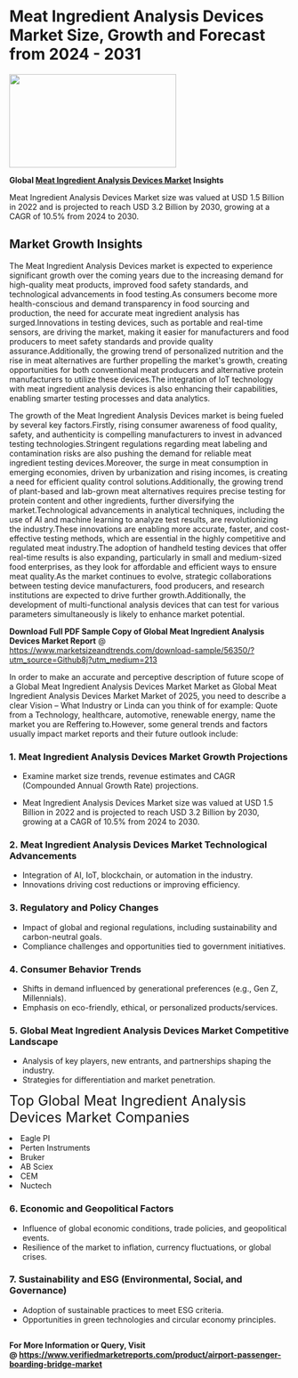 <H1>Meat Ingredient Analysis Devices Market Size, Growth and Forecast from 2024 - 2031</H1><img class="aligncenter size-medium wp-image-584254" src="https://thirdeyenews.in/wp-content/uploads/2024/09/Global-Market-Research-300x168.jpeg" alt="" width="300" height="168" /><p><strong>Global&nbsp;<a href="https://www.marketsizeandtrends.com/download-sample/56350/?utm_source=Github8j?utm_medium=213">Meat Ingredient Analysis Devices Market</a> Insights</strong></p><p>Meat Ingredient Analysis Devices Market size was valued at USD 1.5 Billion in 2022 and is projected to reach USD 3.2 Billion by 2030, growing at a CAGR of 10.5% from 2024 to 2030.</p><p><h2>Market Growth Insights</h2> <p>The Meat Ingredient Analysis Devices market is expected to experience significant growth over the coming years due to the increasing demand for high-quality meat products, improved food safety standards, and technological advancements in food testing.As consumers become more health-conscious and demand transparency in food sourcing and production, the need for accurate meat ingredient analysis has surged.Innovations in testing devices, such as portable and real-time sensors, are driving the market, making it easier for manufacturers and food producers to meet safety standards and provide quality assurance.Additionally, the growing trend of personalized nutrition and the rise in meat alternatives are further propelling the market's growth, creating opportunities for both conventional meat producers and alternative protein manufacturers to utilize these devices.The integration of IoT technology with meat ingredient analysis devices is also enhancing their capabilities, enabling smarter testing processes and data analytics.</p> <p>The growth of the Meat Ingredient Analysis Devices market is being fueled by several key factors.Firstly, rising consumer awareness of food quality, safety, and authenticity is compelling manufacturers to invest in advanced testing technologies.Stringent regulations regarding meat labeling and contamination risks are also pushing the demand for reliable meat ingredient testing devices.Moreover, the surge in meat consumption in emerging economies, driven by urbanization and rising incomes, is creating a need for efficient quality control solutions.Additionally, the growing trend of plant-based and lab-grown meat alternatives requires precise testing for protein content and other ingredients, further diversifying the market.Technological advancements in analytical techniques, including the use of AI and machine learning to analyze test results, are revolutionizing the industry.These innovations are enabling more accurate, faster, and cost-effective testing methods, which are essential in the highly competitive and regulated meat industry.The adoption of handheld testing devices that offer real-time results is also expanding, particularly in small and medium-sized food enterprises, as they look for affordable and efficient ways to ensure meat quality.As the market continues to evolve, strategic collaborations between testing device manufacturers, food producers, and research institutions are expected to drive further growth.Additionally, the development of multi-functional analysis devices that can test for various parameters simultaneously is likely to enhance market potential.<p><span class=""><strong>Download Full PDF Sample Copy of Global Meat Ingredient Analysis Devices Market Report</strong> @ <a href="https://www.marketsizeandtrends.com/download-sample/56350/?utm_source=Github8j?utm_medium=213" target="_blank">https://www.marketsizeandtrends.com/download-sample/56350/?utm_source=Github8j?utm_medium=213</a></span></p><p>In order to make an accurate and perceptive description of future scope of a Global&nbsp;Meat Ingredient Analysis Devices Market Market as Global&nbsp;Meat Ingredient Analysis Devices Market Market of 2025, you need to describe a clear Vision &ndash; What Industry or Linda can you think of for example: Quote from a Technology, healthcare, automotive, renewable energy, name the market you are Reffering to.However, some general trends and factors usually impact market reports and their future outlook include:</p><h3>1.&nbsp;<strong>Meat Ingredient Analysis Devices Market Growth Projections</strong></h3><ul><li>Examine market size trends, revenue estimates and CAGR (Compounded Annual Growth Rate) projections.</li><li><p>Meat Ingredient Analysis Devices Market size was valued at USD 1.5 Billion in 2022 and is projected to reach USD 3.2 Billion by 2030, growing at a CAGR of 10.5% from 2024 to 2030.</p></li></ul><h3>2.&nbsp;<strong>Meat Ingredient Analysis Devices Market Technological Advancements</strong></h3><ul><li>Integration of AI, IoT, blockchain, or automation in the industry.</li><li>Innovations driving cost reductions or improving efficiency.</li></ul><h3>3.&nbsp;<strong>Regulatory and Policy Changes</strong></h3><ul><li>Impact of global and regional regulations, including sustainability and carbon-neutral goals.</li><li>Compliance challenges and opportunities tied to government initiatives.</li></ul><h3>4.&nbsp;<strong>Consumer Behavior Trends</strong></h3><ul><li>Shifts in demand influenced by generational preferences (e.g., Gen Z, Millennials).</li><li>Emphasis on eco-friendly, ethical, or personalized products/services.</li></ul><h3>5.&nbsp;<strong>Global Meat Ingredient Analysis Devices Market Competitive Landscape</strong></h3><ul><li>Analysis of key players, new entrants, and partnerships shaping the industry.</li><li>Strategies for differentiation and market penetration.</li></ul><p data-pm-slice="1 1 []"><span style="color: inherit; font-family: inherit; font-size: 25px;">Top Global Meat Ingredient Analysis Devices Market Companies</span></p><div class="" data-test-id=""><p><li>Eagle PI</li><li> Perten Instruments</li><li> Bruker</li><li> AB Sciex</li><li> CEM</li><li> Nuctech</li></p></div><h3>6.&nbsp;<strong>Economic and Geopolitical Factors</strong></h3><ul><li>Influence of global economic conditions, trade policies, and geopolitical events.</li><li>Resilience of the market to inflation, currency fluctuations, or global crises.</li></ul><h3>7.&nbsp;<strong>Sustainability and ESG (Environmental, Social, and Governance)</strong></h3><ul><li>Adoption of sustainable practices to meet ESG criteria.</li><li>Opportunities in green technologies and circular economy principles.</li></ul><h2><strong style="font-size: 14px;">For More Information or Query, Visit @&nbsp;</strong><a style="background-color: #ffffff; font-size: 14px;" href="https://www.marketsizeandtrends.com/report/meat-ingredient-analysis-devices-market/" target="_blank">https://www.verifiedmarketreports.com/product/airport-passenger-boarding-bridge-market</a></h2>